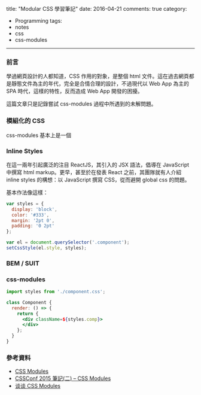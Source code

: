 title: "Modular CSS 學習筆記"
date: 2016-04-21
comments: true
category:
  - Programming
tags:
  - notes
  - css
  - css-modules
---
### 前言

學過網頁設計的人都知道，CSS 作用的對象，是整個 html 文件。這在過去網頁都是靜態文件為主的年代，完全是合情合理的設計，不過現代以 Web App 為主的 SPA 時代，這樣的特性，反而造成 Web App 開發的困擾。

這篇文章只是記錄嘗試 css-modules 過程中所遇到的未解問題。

<!-- more -->

### 模組化的 CSS

css-modules 基本上是一個

### Inline Styles

在這一兩年引起廣泛的注目 ReactJS，其引入的 JSX 語法，倡導在 JavaScript 中撰寫 html markup。更早，甚至於在發表 React 之前，其團隊就有人介紹 inline styles 的構想：以 JavaScript 撰寫 CSS，從而避開 global css 的問題。

基本作法像這樣：

```js
var styles = {
  display: 'block',
  color: '#333',
  margin: '2pt 0',
  padding: '0 2pt'
};

var el = document.querySelector('.component');
setCssStyle(el.style, styles);
```

### BEM / SUIT



### css-modules

```jsx
import styles from './component.css';

class Component {
  render: () => {
    return {
      <div className=${styles.comp}>
      </div>
    };
  }
}
```



### 參考資料

* [CSS Modules](https://github.com/css-modules/css-modules)
* [CSSConf 2015 筆記(二) – CSS Modules](https://hsinyu00.wordpress.com/2016/02/21/cssconf-2015-%E7%AD%86%E8%A8%98%E4%BA%8C-css-modules/)
* [谈谈 CSS Modules](https://boke.io/tan-tan-css-modules/)
